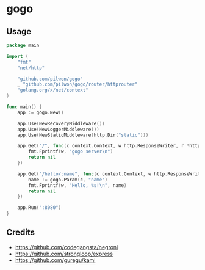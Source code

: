 # gogo


## Usage

```go
package main

import (
	"fmt"
	"net/http"

	"github.com/pilwon/gogo"
	_ "github.com/pilwon/gogo/router/httprouter"
	"golang.org/x/net/context"
)

func main() {
	app := gogo.New()

	app.Use(NewRecoveryMiddleware())
	app.Use(NewLoggerMiddleware())
	app.Use(NewStaticMiddleware(http.Dir("static")))

	app.Get("/", func(c context.Context, w http.ResponseWriter, r *http.Request) context.Context {
		fmt.Fprintf(w, "gogo server\n")
		return nil
	})

	app.Get("/hello/:name", func(c context.Context, w http.ResponseWriter, r *http.Request) context.Context {
		name := gogo.Param(c, "name")
		fmt.Fprintf(w, "Hello, %s!\n", name)
		return nil
	})

	app.Run(":8080")
}
```


## Credits

* https://github.com/codegangsta/negroni
* https://github.com/strongloop/express
* https://github.com/guregu/kami
